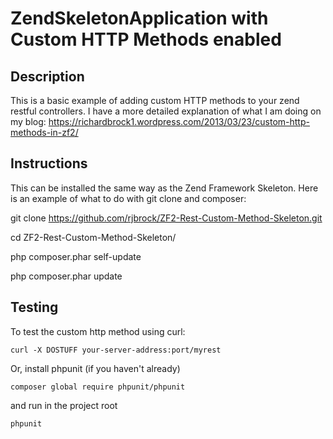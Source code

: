 ZendSkeletonApplication with Custom HTTP Methods enabled
=======================

Description
------------
This is a basic example of adding custom HTTP methods to your zend restful controllers.  I have a more detailed explanation of what I am doing on my blog: https://richardbrock1.wordpress.com/2013/03/23/custom-http-methods-in-zf2/

Instructions
-------------
This can be installed the same way as the Zend Framework Skeleton.  Here is an example of what to do with git clone and composer:

git clone https://github.com/rjbrock/ZF2-Rest-Custom-Method-Skeleton.git

cd ZF2-Rest-Custom-Method-Skeleton/

php composer.phar self-update

php composer.phar update

Testing
--------
To test the custom http method using curl:

    curl -X DOSTUFF your-server-address:port/myrest

Or, install phpunit (if you haven't already)

    composer global require phpunit/phpunit

and run in the project root

    phpunit


